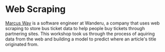 **Web Scraping**
===================

[Marcus Way](https://twitter.com/marcus_way) is a software engineer at Wanderu, a company that uses web scraping to store bus ticket data to help people buy tickets through partnering sites. This workshop took us through the process of aquiring data from the web and building a model to predict where an article's title originated from.
